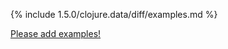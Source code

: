 {% include 1.5.0/clojure.data/diff/examples.md %}

[Please add examples!](https://github.com/arrdem/grimoire/edit/master/_includes/1.6.0/clojure.data/diff/examples.md)
